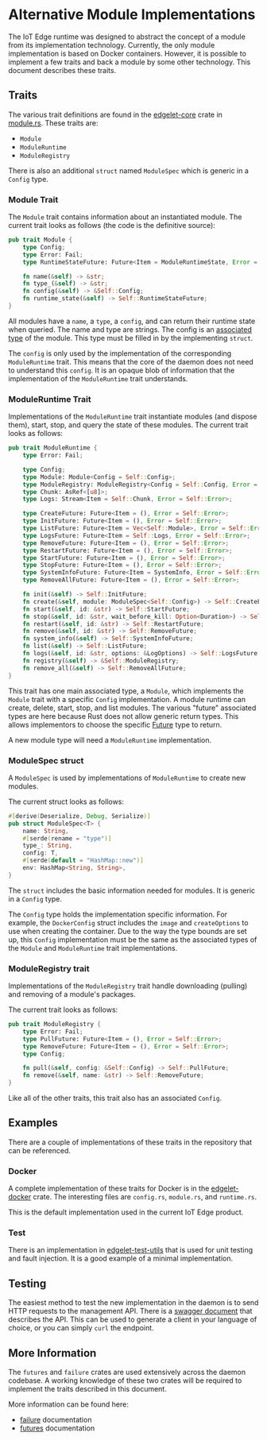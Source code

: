 # Alternative Module Implementations
The IoT Edge runtime was designed to abstract the concept of a module from its implementation technology.
Currently, the only module implementation is based on Docker containers.
However, it is possible to implement a few traits and back a module by some other technology.
This document describes these traits.

## Traits
The various trait definitions are found in the [edgelet-core](../edgelet-core) crate in [module.rs][1].
These traits are:
  * `Module`
  * `ModuleRuntime`
  * `ModuleRegistry`

There is also an additional `struct` named `ModuleSpec` which is generic in a `Config` type.

### Module Trait
The `Module` trait contains information about an instantiated module.
The current trait looks as follows (the code is the definitive source):

```rust
pub trait Module {
    type Config;
    type Error: Fail;
    type RuntimeStateFuture: Future<Item = ModuleRuntimeState, Error = Self::Error>;

    fn name(&self) -> &str;
    fn type_(&self) -> &str;
    fn config(&self) -> &Self::Config;
    fn runtime_state(&self) -> Self::RuntimeStateFuture;
}
```

All modules have a `name`, a `type`, a `config`, and can return their runtime state when queried.
The name and type are strings.
The config is an [associated type][2] of the module.
This type must be filled in by the implementing `struct`.

The `config` is only used by the implementation of the corresponding `ModuleRuntime` trait.
This means that the core of the daemon does not need to understand this `config`.
It is an opaque blob of information that the implementation of the `ModuleRuntime` trait understands.

### ModuleRuntime Trait
Implementations of the `ModuleRuntime` trait instantiate modules (and dispose them), start, stop, and query the state of these modules.
The current trait looks as follows:

```rust
pub trait ModuleRuntime {
    type Error: Fail;

    type Config;
    type Module: Module<Config = Self::Config>;
    type ModuleRegistry: ModuleRegistry<Config = Self::Config, Error = Self::Error>;
    type Chunk: AsRef<[u8]>;
    type Logs: Stream<Item = Self::Chunk, Error = Self::Error>;

    type CreateFuture: Future<Item = (), Error = Self::Error>;
    type InitFuture: Future<Item = (), Error = Self::Error>;
    type ListFuture: Future<Item = Vec<Self::Module>, Error = Self::Error>;
    type LogsFuture: Future<Item = Self::Logs, Error = Self::Error>;
    type RemoveFuture: Future<Item = (), Error = Self::Error>;
    type RestartFuture: Future<Item = (), Error = Self::Error>;
    type StartFuture: Future<Item = (), Error = Self::Error>;
    type StopFuture: Future<Item = (), Error = Self::Error>;
    type SystemInfoFuture: Future<Item = SystemInfo, Error = Self::Error>;
    type RemoveAllFuture: Future<Item = (), Error = Self::Error>;

    fn init(&self) -> Self::InitFuture;
    fn create(&self, module: ModuleSpec<Self::Config>) -> Self::CreateFuture;
    fn start(&self, id: &str) -> Self::StartFuture;
    fn stop(&self, id: &str, wait_before_kill: Option<Duration>) -> Self::StopFuture;
    fn restart(&self, id: &str) -> Self::RestartFuture;
    fn remove(&self, id: &str) -> Self::RemoveFuture;
    fn system_info(&self) -> Self::SystemInfoFuture;
    fn list(&self) -> Self::ListFuture;
    fn logs(&self, id: &str, options: &LogOptions) -> Self::LogsFuture;
    fn registry(&self) -> &Self::ModuleRegistry;
    fn remove_all(&self) -> Self::RemoveAllFuture;
}
```

This trait has one main associated type, a `Module`, which implements the `Module` trait with a specific `Config` implementation.
A module runtime can create, delete, start, stop, and list modules.
The various "future" associated types are here because Rust does not allow generic return types.
This allows implementors to choose the specific [Future][3] type to return.

A new module type will need a `ModuleRuntime` implementation.

### ModuleSpec struct
A `ModuleSpec` is used by implementations of `ModuleRuntime` to create new modules.

The current struct looks as follows:

```rust
#[derive(Deserialize, Debug, Serialize)]
pub struct ModuleSpec<T> {
    name: String,
    #[serde(rename = "type")]
    type_: String,
    config: T,
    #[serde(default = "HashMap::new")]
    env: HashMap<String, String>,
}
```

The `struct` includes the basic information needed for modules.
It is generic in a `Config` type.

The `Config` type holds the implementation specific information.
For example, the `DockerConfig` struct includes the `image` and `createOptions` to use when creating the container.
Due to the way the type bounds are set up, this `Config` implementation must be the same as the associated types of the `Module` and `ModuleRuntime` trait implementations.

### ModuleRegistry trait
Implementations of the `ModuleRegistry` trait handle downloading (pulling) and removing of a module's packages.

The current trait looks as follows:

```rust
pub trait ModuleRegistry {
    type Error: Fail;
    type PullFuture: Future<Item = (), Error = Self::Error>;
    type RemoveFuture: Future<Item = (), Error = Self::Error>;
    type Config;

    fn pull(&self, config: &Self::Config) -> Self::PullFuture;
    fn remove(&self, name: &str) -> Self::RemoveFuture;
}
```

Like all of the other traits, this trait also has an associated `Config`.

## Examples
There are a couple of implementations of these traits in the repository that can be referenced.

### Docker
A complete implementation of these traits for Docker is in the [edgelet-docker][4] crate. The interesting files are `config.rs`, `module.rs`, and `runtime.rs`.

This is the default implementation used in the current IoT Edge product.

### Test
There is an implementation in [edgelet-test-utils][5] that is used for unit testing and fault injection. It is a good example of a minimal implementation.

## Testing
The easiest method to test the new implementation in the daemon is to send HTTP requests to the management API.
There is a [swagger document][7] that describes the API.
This can be used to generate a client in your language of choice, or you can simply `curl` the endpoint.

## More Information
The `futures` and `failure` crates are used extensively across the daemon codebase. A working knowledge of these two crates will be required to implement the traits described in this document.

More information can be found here:
* [failure][6] documentation
* [futures][3] documentation


[1]: ../edgelet-core/src/module.rs
[2]: https://doc.rust-lang.org/book/second-edition/ch19-03-advanced-traits.html#specifying-placeholder-types-in-trait-definitions-with-associated-types
[3]: https://docs.rs/futures/0.1.24/futures/
[4]: ../edgelet-docker
[5]: ../edgelet-test-utils
[6]: https://docs.rs/failure/0.1
[7]: ../api/management.yaml